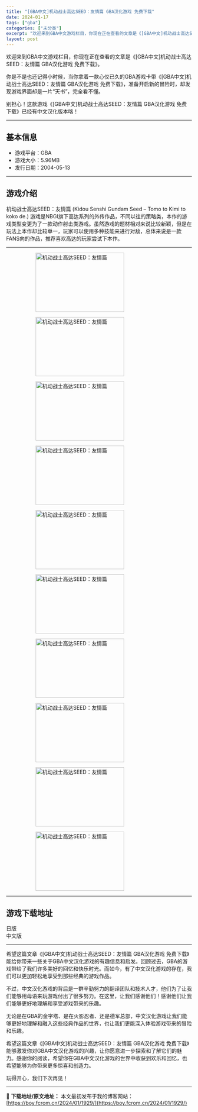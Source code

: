 ```yaml
---
title: "[GBA中文]机动战士高达SEED：友情篇 GBA汉化游戏 免费下载"
date: 2024-01-17
tags: ["gba"]
categories: ["未分类"]
excerpt: "欢迎来到GBA中文游戏栏目，你现在正在查看的文章是《[GBA中文]机动战士高达SEED：友情篇 GBA汉化游戏 免费下载》。 你是不是也还记得小时候，当你拿着一款心仪已久的GBA游戏卡带《[GBA中文]机动战士高达SEED：友情篇 GBA汉化游戏 免费下载》，准备开启新的冒险时，却发现游戏界面却是一&hellip;"
layout: post
---
```


欢迎来到GBA中文游戏栏目，你现在正在查看的文章是《[GBA中文]机动战士高达SEED：友情篇 GBA汉化游戏 免费下载》。

你是不是也还记得小时候，当你拿着一款心仪已久的GBA游戏卡带《[GBA中文]机动战士高达SEED：友情篇 GBA汉化游戏 免费下载》，准备开启新的冒险时，却发现游戏界面却是一片“天书”，完全看不懂。

别担心！这款游戏《[GBA中文]机动战士高达SEED：友情篇 GBA汉化游戏 免费下载》已经有中文汉化版本咯！ <hr><h2>&#22522;&#26412;&#20449;&#24687;</h2> <ul><li>&#28216;&#25103;&#24179;&#21488;&#65306;GBA</li> <li>&#28216;&#25103;&#22823;&#23567;&#65306;5.96MB</li> <li>&#21457;&#34892;&#26085;&#26399;&#65306;2004-05-13</li> </ul><hr><h2>&#28216;&#25103;&#20171;&#32461;</h2> <p>&#26426;&#21160;&#25112;&#22763;&#39640;&#36798;SEED&#65306;&#21451;&#24773;&#31687; (Kidou Senshi Gundam Seed &ndash; Tomo to Kimi to koko de.) &#28216;&#25103;&#26159;NBGI&#26071;&#19979;&#39640;&#36798;&#31995;&#21015;&#30340;&#22806;&#20256;&#20316;&#21697;&#65292;&#19981;&#21516;&#20197;&#24448;&#30340;&#31574;&#30053;&#31867;&#65292;&#26412;&#20316;&#30340;&#28216;&#25103;&#31867;&#22411;&#21464;&#26356;&#20026;&#20102;&#19968;&#27454;&#21160;&#20316;&#23556;&#20987;&#31867;&#28216;&#25103;&#12290;&#34429;&#28982;&#28216;&#25103;&#30340;&#39064;&#26448;&#30456;&#23545;&#26469;&#35828;&#27604;&#36739;&#26032;&#39062;&#65292;&#20294;&#26159;&#22312;&#29609;&#27861;&#19978;&#26412;&#20316;&#21364;&#27604;&#36739;&#21333;&#19968;&#65292;&#29609;&#23478;&#21487;&#20197;&#20351;&#29992;&#22810;&#31181;&#25216;&#33021;&#26469;&#36827;&#34892;&#23545;&#25932;&#65292;&#24635;&#20307;&#26469;&#35828;&#26159;&#19968;&#27454;FANS&#21521;&#30340;&#20316;&#21697;&#65292;&#25512;&#33616;&#21916;&#27426;&#39640;&#36798;&#30340;&#29609;&#23478;&#23581;&#35797;&#19979;&#26412;&#20316;&#12290;</p> <hr><figure><figure><img loading="lazy" decoding="async" width="240" height="160" data-id="15552" src="https://boy.fcrom.cn/wp-content/uploads/2024/01/20240116_65a63d6d238aa.png" title="&#26426;&#21160;&#25112;&#22763;&#39640;&#36798;SEED&#65306;&#21451;&#24773;&#31687;-1" alt="机动战士高达SEED：友情篇"></figure><figure><img loading="lazy" decoding="async" width="240" height="160" data-id="15557" src="https://boy.fcrom.cn/wp-content/uploads/2024/01/20240116_65a63d6da0510.png" title="&#26426;&#21160;&#25112;&#22763;&#39640;&#36798;SEED&#65306;&#21451;&#24773;&#31687;-2" alt="机动战士高达SEED：友情篇"></figure><figure><img loading="lazy" decoding="async" width="240" height="160" data-id="15551" src="https://boy.fcrom.cn/wp-content/uploads/2024/01/20240116_65a63d6dcc77e.png" title="&#26426;&#21160;&#25112;&#22763;&#39640;&#36798;SEED&#65306;&#21451;&#24773;&#31687;-3" alt="机动战士高达SEED：友情篇"></figure><figure><img loading="lazy" decoding="async" width="240" height="160" data-id="15553" src="https://boy.fcrom.cn/wp-content/uploads/2024/01/20240116_65a63d6e04edc.png" title="&#26426;&#21160;&#25112;&#22763;&#39640;&#36798;SEED&#65306;&#21451;&#24773;&#31687;-4" alt="机动战士高达SEED：友情篇"></figure><figure><img loading="lazy" decoding="async" width="240" height="160" data-id="15548" src="https://boy.fcrom.cn/wp-content/uploads/2024/01/20240116_65a63d6e2bc4b.png" title="&#26426;&#21160;&#25112;&#22763;&#39640;&#36798;SEED&#65306;&#21451;&#24773;&#31687;-5" alt="机动战士高达SEED：友情篇"></figure><figure><img loading="lazy" decoding="async" width="240" height="160" data-id="15549" src="https://boy.fcrom.cn/wp-content/uploads/2024/01/20240116_65a63d6e4fba1.png" title="&#26426;&#21160;&#25112;&#22763;&#39640;&#36798;SEED&#65306;&#21451;&#24773;&#31687;-6" alt="机动战士高达SEED：友情篇"></figure><figure><img loading="lazy" decoding="async" width="240" height="160" data-id="15554" src="https://boy.fcrom.cn/wp-content/uploads/2024/01/20240116_65a63d6e6d839.png" title="&#26426;&#21160;&#25112;&#22763;&#39640;&#36798;SEED&#65306;&#21451;&#24773;&#31687;" alt="机动战士高达SEED：友情篇"></figure><figure><img loading="lazy" decoding="async" width="240" height="160" data-id="15550" src="https://boy.fcrom.cn/wp-content/uploads/2024/01/20240116_65a63d6e97652.png" title="&#26426;&#21160;&#25112;&#22763;&#39640;&#36798;SEED&#65306;&#21451;&#24773;&#31687;" alt="机动战士高达SEED：友情篇"></figure><figure><img loading="lazy" decoding="async" width="240" height="160" data-id="15555" src="https://boy.fcrom.cn/wp-content/uploads/2024/01/20240116_65a63d6ebb5e6.png" title="&#26426;&#21160;&#25112;&#22763;&#39640;&#36798;SEED&#65306;&#21451;&#24773;&#31687;" alt="机动战士高达SEED：友情篇"></figure><figure><img loading="lazy" decoding="async" width="240" height="160" data-id="15556" src="https://boy.fcrom.cn/wp-content/uploads/2024/01/20240116_65a63d6ee0c0e.png" title="&#26426;&#21160;&#25112;&#22763;&#39640;&#36798;SEED&#65306;&#21451;&#24773;&#31687;" alt="机动战士高达SEED：友情篇"></figure></figure><hr><h2>&#28216;&#25103;&#19979;&#36733;&#22320;&#22336;</h2> <div><div> <div> <span></span><span>&#26085;&#29256;</span></div> <div> <span></span><span>&#20013;&#25991;&#29256;</span></div> </div></div> <hr>希望这篇文章《[GBA中文]机动战士高达SEED：友情篇 GBA汉化游戏 免费下载》能给你带来一些关于GBA中文汉化游戏的有趣信息和启发。回顾过去，GBA的游戏带给了我们许多美好的回忆和快乐时光。而如今，有了中文汉化游戏的存在，我们可以更加轻松地享受到那些经典的游戏作品。

不过，中文汉化游戏的背后是一群辛勤努力的翻译团队和技术人才，他们为了让我们能够用母语来玩游戏付出了很多努力。在这里，让我们感谢他们！感谢他们让我们能够更好地理解和享受游戏带来的乐趣。

无论是在GBA的金字塔、是在火影忍者、还是德军总部，中文汉化游戏让我们能够更好地理解和融入这些经典作品的世界，也让我们更能深入体验游戏带来的冒险和乐趣。

希望这篇文章《[GBA中文]机动战士高达SEED：友情篇 GBA汉化游戏 免费下载》能够激发你对GBA中文汉化游戏的兴趣，让你愿意进一步探索和了解它们的魅力。感谢你的阅读，希望你在GBA中文汉化游戏的世界中收获到欢乐和回忆，也希望能够为你带来更多惊喜和创造力。

玩得开心，我们下次再见！

---
📖 **下载地址/原文地址：** 本文最初发布于我的博客网站：[https://boy.fcrom.cn/2024/01/1929/](https://boy.fcrom.cn/2024/01/1929/)
